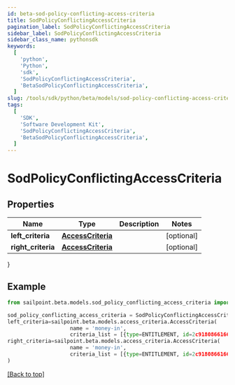 ```yaml
---
id: beta-sod-policy-conflicting-access-criteria
title: SodPolicyConflictingAccessCriteria
pagination_label: SodPolicyConflictingAccessCriteria
sidebar_label: SodPolicyConflictingAccessCriteria
sidebar_class_name: pythonsdk
keywords:
  [
    'python',
    'Python',
    'sdk',
    'SodPolicyConflictingAccessCriteria',
    'BetaSodPolicyConflictingAccessCriteria',
  ]
slug: /tools/sdk/python/beta/models/sod-policy-conflicting-access-criteria
tags:
  [
    'SDK',
    'Software Development Kit',
    'SodPolicyConflictingAccessCriteria',
    'BetaSodPolicyConflictingAccessCriteria',
  ]
---
```


# SodPolicyConflictingAccessCriteria

## Properties

| Name | Type | Description | Notes |
| --- | --- | --- | --- |
| **left_criteria** | [**AccessCriteria**](access-criteria) |  | [optional] |
| **right_criteria** | [**AccessCriteria**](access-criteria) |  | [optional] |

}

## Example

```python
from sailpoint.beta.models.sod_policy_conflicting_access_criteria import SodPolicyConflictingAccessCriteria

sod_policy_conflicting_access_criteria = SodPolicyConflictingAccessCriteria(
left_criteria=sailpoint.beta.models.access_criteria.AccessCriteria(
                    name = 'money-in',
                    criteria_list = [{type=ENTITLEMENT, id=2c9180866166b5b0016167c32ef31a66, name=Administrator}, {type=ENTITLEMENT, id=2c9180866166b5b0016167c32ef31a67, name=Administrator}], ),
right_criteria=sailpoint.beta.models.access_criteria.AccessCriteria(
                    name = 'money-in',
                    criteria_list = [{type=ENTITLEMENT, id=2c9180866166b5b0016167c32ef31a66, name=Administrator}, {type=ENTITLEMENT, id=2c9180866166b5b0016167c32ef31a67, name=Administrator}], )
)

```

[[Back to top]](#)
